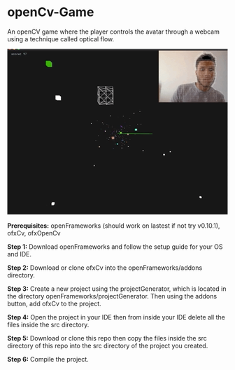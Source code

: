 # openCv-Game
An openCV game where the player controls the avatar through a webcam using a technique called optical flow.

![](preview.gif)

**Prerequisites:** openFrameworks (should work on lastest if not try v0.10.1), ofxCv, ofxOpenCv

**Step 1:** Download openFrameworks and follow the setup guide for your OS and IDE.

**Step 2:** Download or clone ofxCv into the openFrameworks/addons directory.

**Step 3:** Create a new project using the projectGenerator, which is located in the directory openFrameworks/projectGenerator. Then using the addons button, add ofxCv to the project.

**Step 4:** Open the project in your IDE then from inside your IDE delete all the files inside the src directory.

**Step 5:** Download or clone this repo then copy the files inside the src directory of this repo into the src directory of the project you created.

**Step 6:** Compile the project.

